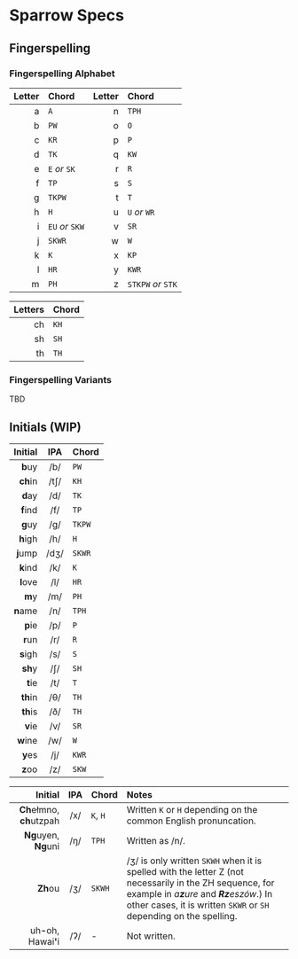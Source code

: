 # Sparrow Specs

## Fingerspelling

### Fingerspelling Alphabet

| Letter | Chord | Letter | Chord |
| ---: | :--- | ---: | :--- |
| a | `A` | n | `TPH` |
| b | `PW` | o | `O` |
| c | `KR` | p | `P` |
| d | `TK` | q | `KW` |
| e | `E` _or_ `SK` | r | `R` |
| f | `TP` | s | `S` |
| g | `TKPW` | t | `T` |
| h | `H` | u | `U` _or_ `WR` |
| i | `EU` _or_ `SKW` | v | `SR` |
| j | `SKWR` | w | `W` |
| k | `K` | x | `KP` |
| l | `HR` | y | `KWR` |
| m | `PH` | z | `STKPW` _or_ `STK` |

| Letters | Chord |
| --: | :--- |
| ch | `KH` |
| sh | `SH` |
| th | `TH` |

### Fingerspelling Variants

TBD

## Initials (WIP)

| Initial | IPA | Chord |
| ---: | :---: | :--- |
| **b**uy | /b/ | `PW` |
| **ch**in | /tʃ/ | `KH` |
| **d**ay | /d/ | `TK` |
| **f**ind | /f/ | `TP` |
| **g**uy | /g/ | `TKPW` |
| **h**igh | /h/ | `H` |
| **j**ump | /dʒ/ | `SKWR` |
| **k**ind | /k/ | `K` |
| **l**ove | /l/ | `HR` |
| **m**y | /m/ | `PH` |
| **n**ame | /n/ | `TPH` |
| **p**ie | /p/ | `P` |
| **r**un | /r/ | `R` |
| **s**igh | /s/ | `S` |
| **sh**y | /ʃ/ | `SH` |
| **t**ie | /t/ | `T` |
| **th**in | /θ/ | `TH` |
| **th**is | /ð/ | `TH` |
| **v**ie | /v/ | `SR` |
| **w**ine | /w/ | `W` |
| **y**es | /j/ | `KWR` |
| **z**oo | /z/ | `SKW` |

| Initial | IPA | Chord | Notes |
| ---: | :---: | :--- | :--- |
| **Ch**ełmno, **ch**utzpah | /x/ | `K`, `H` | Written `K` or `H` depending on the common English pronuncation. |
| **Ng**uyen, **Ng**uni | /ŋ/ | `TPH` | Written as /n/. |
| **Zh**ou | /ʒ/ | `SKWH` | /ʒ/ is only written `SKWH` when it is spelled with the letter Z (not necessarily in the ZH sequence, for example in _a**z**ure_ and _**Rz**eszów_.) In other cases, it is written `SKWR` or `SH` depending on the spelling. |
| uh<b>-</b>oh, Hawai<b>'</b>i | /ʔ/ | - | Not written.
